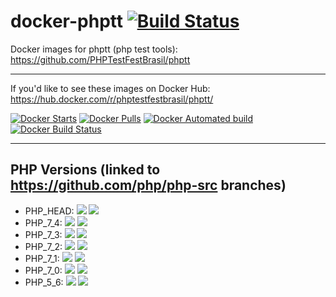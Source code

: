 # docker-phptt [![Build Status](https://travis-ci.org/PHPTestFestBrasil/docker-phptt.svg?branch=master)](https://travis-ci.org/PHPTestFestBrasil/docker-phptt)

Docker images for phptt (php test tools): https://github.com/PHPTestFestBrasil/phptt

<hr>

If you'd like to see these images on Docker Hub: https://hub.docker.com/r/phptestfestbrasil/phptt/

[![Docker Starts](https://img.shields.io/docker/stars/phptestfestbrasil/phptt.svg)](https://hub.docker.com/r/phptestfestbrasil/phptt/)
[![Docker Pulls](https://img.shields.io/docker/pulls/phptestfestbrasil/phptt.svg)](https://hub.docker.com/r/phptestfestbrasil/phptt/)
[![Docker Automated build](https://img.shields.io/docker/automated/phptestfestbrasil/phptt.svg)](https://hub.docker.com/r/phptestfestbrasil/phptt/)
[![Docker Build Status](https://img.shields.io/docker/build/phptestfestbrasil/phptt.svg)](https://hub.docker.com/r/phptestfestbrasil/phptt/)

<hr>

## PHP Versions (linked to https://github.com/php/php-src branches)

- PHP_HEAD: [![](https://images.microbadger.com/badges/image/phptestfestbrasil/phptt:PHP_HEAD.svg)](https://microbadger.com/images/phptestfestbrasil/phptt:PHP_HEAD "Get your own image badge on microbadger.com") [![](https://images.microbadger.com/badges/version/phptestfestbrasil/phptt:PHP_HEAD.svg)](https://microbadger.com/images/phptestfestbrasil/phptt:PHP_HEAD "Get your own version badge on microbadger.com")
- PHP_7_4: [![](https://images.microbadger.com/badges/image/phptestfestbrasil/phptt:PHP_7_4.svg)](https://microbadger.com/images/phptestfestbrasil/phptt:PHP_HEAD "Get your own image badge on microbadger.com") [![](https://images.microbadger.com/badges/version/phptestfestbrasil/phptt:PHP_7_4.svg)](https://microbadger.com/images/phptestfestbrasil/phptt:PHP_HEAD "Get your own version badge on microbadger.com")
- PHP_7_3: [![](https://images.microbadger.com/badges/image/phptestfestbrasil/phptt:PHP_7_3.svg)](https://microbadger.com/images/phptestfestbrasil/phptt:PHP_HEAD "Get your own image badge on microbadger.com") [![](https://images.microbadger.com/badges/version/phptestfestbrasil/phptt:PHP_7_3.svg)](https://microbadger.com/images/phptestfestbrasil/phptt:PHP_HEAD "Get your own version badge on microbadger.com")
- PHP_7_2: [![](https://images.microbadger.com/badges/image/phptestfestbrasil/phptt:PHP_7_2.svg)](https://microbadger.com/images/phptestfestbrasil/phptt:PHP_HEAD "Get your own image badge on microbadger.com") [![](https://images.microbadger.com/badges/version/phptestfestbrasil/phptt:PHP_7_2.svg)](https://microbadger.com/images/phptestfestbrasil/phptt:PHP_HEAD "Get your own version badge on microbadger.com")
- PHP_7_1: [![](https://images.microbadger.com/badges/image/phptestfestbrasil/phptt:PHP_7_1.svg)](https://microbadger.com/images/phptestfestbrasil/phptt:PHP_HEAD "Get your own image badge on microbadger.com") [![](https://images.microbadger.com/badges/version/phptestfestbrasil/phptt:PHP_7_1.svg)](https://microbadger.com/images/phptestfestbrasil/phptt:PHP_HEAD "Get your own version badge on microbadger.com")
- PHP_7_0: [![](https://images.microbadger.com/badges/image/phptestfestbrasil/phptt:PHP_7_0.svg)](https://microbadger.com/images/phptestfestbrasil/phptt:PHP_HEAD "Get your own image badge on microbadger.com") [![](https://images.microbadger.com/badges/version/phptestfestbrasil/phptt:PHP_7_0.svg)](https://microbadger.com/images/phptestfestbrasil/phptt:PHP_HEAD "Get your own version badge on microbadger.com")
- PHP_5_6: [![](https://images.microbadger.com/badges/image/phptestfestbrasil/phptt:PHP_5_6.svg)](https://microbadger.com/images/phptestfestbrasil/phptt:PHP_HEAD "Get your own image badge on microbadger.com") [![](https://images.microbadger.com/badges/version/phptestfestbrasil/phptt:PHP_5_6.svg)](https://microbadger.com/images/phptestfestbrasil/phptt:PHP_HEAD "Get your own version badge on microbadger.com")
